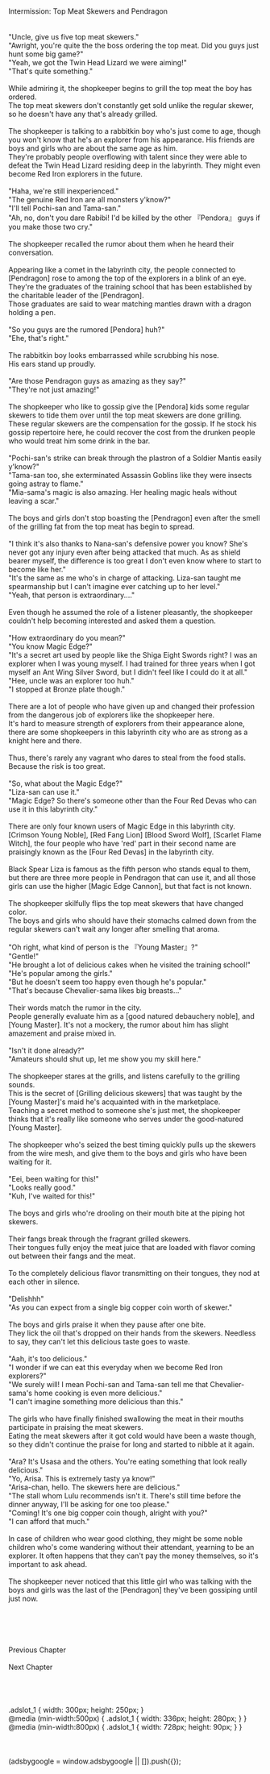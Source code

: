 <br/>
<br/>
Intermission: Top Meat Skewers and Pendragon<br/>
<br/>
 <br/>
"Uncle, give us five top meat skewers."<br/>
"Awright, you're quite the the boss ordering the top meat. Did you guys just hunt some big game?"<br/>
"Yeah, we got the Twin Head Lizard we were aiming!"<br/>
"That's quite something."<br/>
<br/>
While admiring it, the shopkeeper begins to grill the top meat the boy has ordered.<br/>
The top meat skewers don't constantly get sold unlike the regular skewer, so he doesn't have any that's already grilled.<br/>
<br/>
The shopkeeper is talking to a rabbitkin boy who's just come to age, though you won't know that he's an explorer from his appearance. His friends are boys and girls who are about the same age as him.<br/>
They're probably people overflowing with talent since they were able to defeat the Twin Head Lizard residing deep in the labyrinth. They might even become Red Iron explorers in the future.<br/>
<br/>
"Haha, we're still inexperienced."<br/>
"The genuine Red Iron are all monsters y'know?"<br/>
"I'll tell Pochi-san and Tama-san."<br/>
"Ah, no, don't you dare Rabibi! I'd be killed by the other 『Pendora』 guys if you make those two cry."<br/>
<br/>
The shopkeeper recalled the rumor about them when he heard their conversation.<br/>
<br/>
Appearing like a comet in the labyrinth city, the people connected to [Pendragon] rose to among the top of the explorers in a blink of an eye.<br/>
They're the graduates of the training school that has been established by the charitable leader of the [Pendragon].<br/>
Those graduates are said to wear matching mantles drawn with a dragon holding a pen.<br/>
<br/>
"So you guys are the rumored [Pendora] huh?"<br/>
"Ehe, that's right."<br/>
<br/>
The rabbitkin boy looks embarrassed while scrubbing his nose.<br/>
His ears stand up proudly.<br/>
<br/>
"Are those Pendragon guys as amazing as they say?"<br/>
"They're not just amazing!"<br/>
<br/>
The shopkeeper who like to gossip give the [Pendora] kids some regular skewers to tide them over until the top meat skewers are done grilling.<br/>
These regular skewers are the compensation for the gossip. If he stock his gossip repertoire here, he could recover the cost from the drunken people who would treat him some drink in the bar.<br/>
<br/>
"Pochi-san's strike can break through the plastron of a Soldier Mantis easily y'know?"<br/>
"Tama-san too, she exterminated Assassin Goblins like they were insects going astray to flame."<br/>
"Mia-sama's magic is also amazing. Her healing magic heals without leaving a scar."<br/>
<br/>
The boys and girls don't stop boasting the [Pendragon] even after the smell of the grilling fat from the top meat has begin to spread.<br/>
<br/>
"I think it's also thanks to Nana-san's defensive power you know? She's never got any injury even after being attacked that much. As as shield bearer myself, the difference is too great I don't even know where to start to become like her."<br/>
"It's the same as me who's in charge of attacking. Liza-san taught me spearmanship but I can't imagine ever catching up to her level."<br/>
"Yeah, that person is extraordinary...."<br/>
<br/>
Even though he assumed the role of a listener pleasantly, the shopkeeper couldn't help becoming interested and asked them a question.<br/>
<br/>
"How extraordinary do you mean?"<br/>
"You know Magic Edge?"<br/>
"It's a secret art used by people like the Shiga Eight Swords right? I was an explorer when I was young myself. I had trained for three years when I got myself an Ant Wing Silver Sword, but I didn't feel like I could do it at all."<br/>
"Hee, uncle was an explorer too huh."<br/>
"I stopped at Bronze plate though."<br/>
<br/>
There are a lot of people who have given up and changed their profession from the dangerous job of explorers like the shopkeeper here.<br/>
It's hard to measure strength of explorers from their appearance alone, there are some shopkeepers in this labyrinth city who are as strong as a knight here and there.<br/>
<br/>
Thus, there's rarely any vagrant who dares to steal from the food stalls.<br/>
Because the risk is too great.<br/>
<br/>
"So, what about the Magic Edge?"<br/>
"Liza-san can use it."<br/>
"Magic Edge? So there's someone other than the Four Red Devas who can use it in this labyrinth city."<br/>
<br/>
There are only four known users of Magic Edge in this labyrinth city.<br/>
[Crimson Young Noble], [Red Fang Lion] [Blood Sword Wolf], [Scarlet Flame Witch], the four people who have 'red' part in their second name are praisingly known as the [Four Red Devas] in the labyrinth city.<br/>
<br/>
Black Spear Liza is famous as the fifth person who stands equal to them, but there are three more people in Pendragon that can use it, and all those girls can use the higher [Magic Edge Cannon], but that fact is not known.<br/>
<br/>
The shopkeeper skilfully flips the top meat skewers that have changed color.<br/>
The boys and girls who should have their stomachs calmed down from the regular skewers can't wait any longer after smelling that aroma.<br/>
<br/>
"Oh right, what kind of person is the 『Young Master』?"<br/>
"Gentle!"<br/>
"He brought a lot of delicious cakes when he visited the training school!"<br/>
"He's popular among the girls."<br/>
"But he doesn't seem too happy even though he's popular."<br/>
"That's because Chevalier-sama likes big breasts..."<br/>
<br/>
Their words match the rumor in the city.<br/>
People generally evaluate him as a [good natured debauchery noble], and [Young Master]. It's not a mockery, the rumor about him has slight amazement and praise mixed in.<br/>
<br/>
"Isn't it done already?"<br/>
"Amateurs should shut up, let me show you my skill here."<br/>
<br/>
The shopkeeper stares at the grills, and listens carefully to the grilling sounds.<br/>
This is the secret of [Grilling delicious skewers] that was taught by the [Young Master]'s maid he's acquainted with in the marketplace.<br/>
Teaching a secret method to someone she's just met, the shopkeeper thinks that it's really like someone who serves under the good-natured [Young Master].<br/>
<br/>
The shopkeeper who's seized the best timing quickly pulls up the skewers from the wire mesh, and give them to the boys and girls who have been waiting for it.<br/>
<br/>
"Eei, been waiting for this!"<br/>
"Looks really good."<br/>
"Kuh, I've waited for this!"<br/>
<br/>
The boys and girls who're drooling on their mouth bite at the piping hot skewers.<br/>
<br/>
Their fangs break through the fragrant grilled skewers.<br/>
Their tongues fully enjoy the meat juice that are loaded with flavor coming out between their fangs and the meat.<br/>
<br/>
To the completely delicious flavor transmitting on their tongues, they nod at each other in silence.<br/>
<br/>
"Delishhh"<br/>
"As you can expect from a single big copper coin worth of skewer."<br/>
<br/>
The boys and girls praise it when they pause after one bite.<br/>
They lick the oil that's dropped on their hands from the skewers. Needless to say, they can't let this delicious taste goes to waste.<br/>
<br/>
"Aah, it's too delicious."<br/>
"I wonder if we can eat this everyday when we become Red Iron explorers?"<br/>
"We surely will! I mean Pochi-san and Tama-san tell me that Chevalier-sama's home cooking is even more delicious."<br/>
"I can't imagine something more delicious than this."<br/>
<br/>
The girls who have finally finished swallowing the meat in their mouths participate in praising the meat skewers.<br/>
Eating the meat skewers after it got cold would have been a waste though, so they didn't continue the praise for long and started to nibble at it again.<br/>
<br/>
"Ara? It's Usasa and the others. You're eating something that look really delicious."<br/>
"Yo, Arisa. This is extremely tasty ya know!"<br/>
"Arisa-chan, hello. The skewers here are delicious."<br/>
"The stall whom Lulu recommends isn't it. There's still time before the dinner anyway, I'll be asking for one too please."<br/>
"Coming! It's one big copper coin though, alright with you?"<br/>
"I can afford that much."<br/>
<br/>
In case of children who wear good clothing, they might be some noble children who's come wandering without their attendant, yearning to be an explorer. It often happens that they can't pay the money themselves, so it's important to ask ahead.<br/>
<br/>
The shopkeeper never noticed that this little girl who was talking with the boys and girls was the last of the [Pendragon] they've been gossiping until just now.<br/>
<br/>
<br/>
<br/>
<br/>
<br/>
Previous Chapter<br/>
<br/>
Next Chapter <br/>
<br/>
<br/>
<br/>
<br/>
.adslot_1 { width: 300px; height: 250px; }<br/>
@media (min-width:500px) { .adslot_1 { width: 336px; height: 280px; } }<br/>
@media (min-width:800px) { .adslot_1 { width: 728px; height: 90px; } }<br/>
<br/>
<br/>
<br/>
(adsbygoogle = window.adsbygoogle || []).push({});<br/>
<br/>
<br/>
<br/>
<br/>
